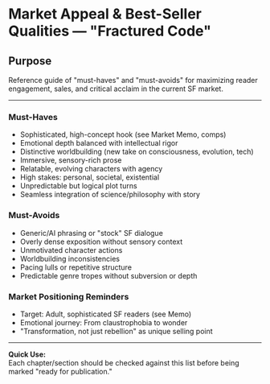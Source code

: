 # Market Appeal & Best-Seller Qualities — "Fractured Code"

## Purpose
Reference guide of "must-haves" and "must-avoids" for maximizing reader engagement, sales, and critical acclaim in the current SF market.

---

### Must-Haves
- Sophisticated, high-concept hook (see Market Memo, comps)
- Emotional depth balanced with intellectual rigor
- Distinctive worldbuilding (new take on consciousness, evolution, tech)
- Immersive, sensory-rich prose
- Relatable, evolving characters with agency
- High stakes: personal, societal, existential
- Unpredictable but logical plot turns
- Seamless integration of science/philosophy with story

### Must-Avoids
- Generic/AI phrasing or "stock" SF dialogue
- Overly dense exposition without sensory context
- Unmotivated character actions
- Worldbuilding inconsistencies
- Pacing lulls or repetitive structure
- Predictable genre tropes without subversion or depth

### Market Positioning Reminders
- Target: Adult, sophisticated SF readers (see Memo)
- Emotional journey: From claustrophobia to wonder
- "Transformation, not just rebellion" as unique selling point

---

**Quick Use:**  
Each chapter/section should be checked against this list before being marked "ready for publication."
